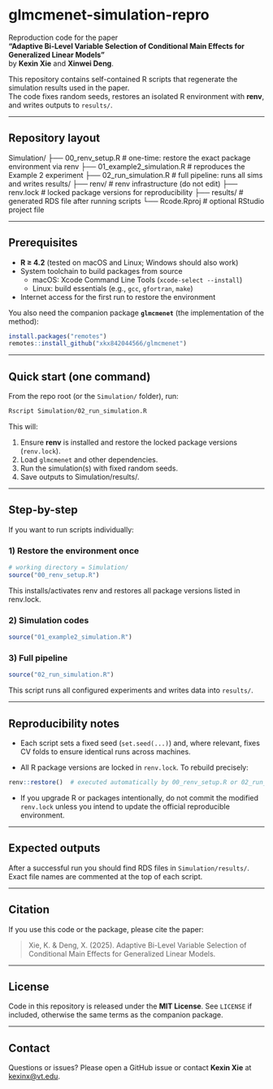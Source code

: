 # glmcmenet-simulation-repro

Reproduction code for the paper  
**“Adaptive Bi-Level Variable Selection of Conditional Main Effects for Generalized Linear Models”**  
by **Kexin Xie** and **Xinwei Deng**.

This repository contains self-contained R scripts that regenerate the simulation results used in the paper.  
The code fixes random seeds, restores an isolated R environment with **renv**, and writes outputs to `results/`.

---

## Repository layout
Simulation/
├── 00_renv_setup.R          # one-time: restore the exact package environment via renv
├── 01_example2_simulation.R # reproduces the Example 2 experiment
├── 02_run_simulation.R      # full pipeline: runs all sims and writes results/
├── renv/                    # renv infrastructure (do not edit)
├── renv.lock                # locked package versions for reproducibility
├── results/                 # generated RDS file after running scripts
└── Rcode.Rproj              # optional RStudio project file

---

## Prerequisites

- **R ≥ 4.2** (tested on macOS and Linux; Windows should also work)
- System toolchain to build packages from source  
  - macOS: Xcode Command Line Tools (`xcode-select --install`)  
  - Linux: build essentials (e.g., `gcc`, `gfortran`, `make`)
- Internet access for the first run to restore the environment

You also need the companion package **`glmcmenet`** (the implementation of the method):

```r
install.packages("remotes")
remotes::install_github("xkx842044566/glmcmenet")
```

---

## Quick start (one command)

From the repo root (or the `Simulation/` folder), run:

```bash
Rscript Simulation/02_run_simulation.R
```

This will:

1. Ensure **renv** is installed and restore the locked package versions (`renv.lock`).
2. Load `glmcmenet` and other dependencies.
3. Run the simulation(s) with fixed random seeds.
4. Save outputs to Simulation/results/.

---

## Step-by-step

If you want to run scripts individually:

### 1) Restore the environment once

```r
# working directory = Simulation/
source("00_renv_setup.R")
```

This installs/activates renv and restores all package versions listed in renv.lock.

### 2) Simulation codes

```r
source("01_example2_simulation.R")
```

### 3) Full pipeline

```r
source("02_run_simulation.R")
```

This script runs all configured experiments and writes data into `results/`.

---

## Reproducibility notes

- Each script sets a fixed seed (`set.seed(...)`) and, where relevant, fixes CV folds to ensure identical runs across machines.

- All R package versions are locked in `renv.lock`. To rebuild precisely:

```r
renv::restore()  # executed automatically by 00_renv_setup.R or 02_run_simulation.R
```

- If you upgrade R or packages intentionally, do not commit the modified `renv.lock` unless you intend to update the official reproducible environment.

---

## Expected outputs

After a successful run you should find RDS files in `Simulation/results/`. Exact file names are commented at the top of each script.

---

## Citation

If you use this code or the package, please cite the paper:

> Xie, K. & Deng, X. (2025). Adaptive Bi-Level Variable Selection of Conditional Main Effects for Generalized Linear Models. 

---

## License

Code in this repository is released under the **MIT License**. See `LICENSE` if included, otherwise the same terms as the companion package.

---

## Contact

Questions or issues? Please open a GitHub issue or contact **Kexin Xie** at <kexinx@vt.edu>.

